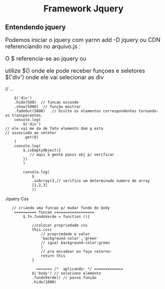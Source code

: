 <h1 align="center"> Framework Jquery </h1>


<section>
<h2>Entendendo jquery</h2>
<div style="font-size:18px;">
 <p>Podemos iniciar o jquery com yarnn add -D jquery ou CDN referenciando no arquivo.js :</p>

<p> O $ referencia-se ao jquery ou </p>
<p>  utilize $()  onde ele pode receber funçoes e seletores $('div') onde ele vai selecionar as div</p>
</div>

<div>
   // ...

     
        $('div')
        .hide(500)  // funcao esconde
        .show(5000)  // função mostrar
        .fadeOut(5000)   // Oculte os elementos correspondentes tornando-os transparentes.
        console.log(
            $('div')
    // ele vai me da de fato elemento dom q esta 
    // assosiado ao seletor
            .get(0) 
        )
        console.log(
            $.isEmptyObject({
               // aqui a gente passs obj p/ verificar 
            })
            )

            console.log(
                $ 
                .inArray(3,// verifico um determinado numero de array
                [1,2,3]
                ))
</div>
<div>
<p> Jquery Css</p>

       // criando uma funcao p/ mudar fundo do body
        ========== funcao ==================
            $.fn.fundoVerde = function (){
                
                //colocar propriedade css
                this.css(
                    // propriedade e valor 
                    'background-color','green'
                    // igual background-color:green
                    )
                    // pra encadear eu faço retorno:
                    return this
                }
                    
                  ======= /*  aplicando: */ =============
                $('body') // seleciono elemento
                .fundoVerde() // passo função
                .hide(1000)

</div>
<div></div>
<div></div>
<div></div>
</section>